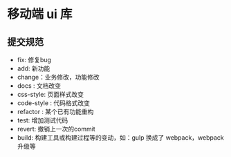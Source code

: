 # 移动端 ui 库

## 提交规范

- fix: 修复bug
- add: 新功能
- change：业务修改，功能修改
- docs : 文档改变
- css-style: 页面样式改变
- code-style : 代码格式改变
- refactor : 某个已有功能重构
- test: 增加测试代码
- revert: 撤销上一次的commit
- build: 构建工具或构建过程等的变动，如：gulp 换成了 webpack，webpack 升级等